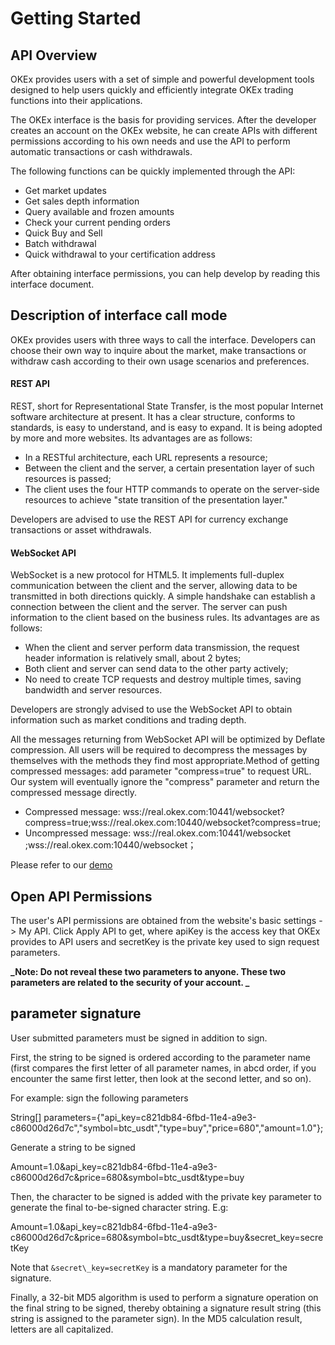# Getting Started

## API Overview

OKEx provides users with a set of simple and powerful development tools designed to help users quickly and efficiently integrate OKEx trading functions into their applications.

The OKEx interface is the basis for providing services. After the developer creates an account on the OKEx website, he can create APIs with different permissions according to his own needs and use the API to perform automatic transactions or cash withdrawals.

The following functions can be quickly implemented through the API:
- Get market updates
- Get sales depth information
- Query available and frozen amounts
- Check your current pending orders
- Quick Buy and Sell
- Batch withdrawal
- Quick withdrawal to your certification address

After obtaining interface permissions, you can help develop by reading this interface document.
    
## Description of interface call mode

OKEx provides users with three ways to call the interface. Developers can choose their own way to inquire about the market, make transactions or withdraw cash according to their own usage scenarios and preferences.

#### REST API

REST, short for Representational State Transfer, is the most popular Internet software architecture at present. It has a clear structure, conforms to standards, is easy to understand, and is easy to expand. It is being adopted by more and more websites. Its advantages are as follows:
- In a RESTful architecture, each URL represents a resource;
- Between the client and the server, a certain presentation layer of such resources is passed;
- The client uses the four HTTP commands to operate on the server-side resources to achieve "state transition of the presentation layer."

Developers are advised to use the REST API for currency exchange transactions or asset withdrawals.

#### WebSocket API

WebSocket is a new protocol for HTML5. It implements full-duplex communication between the client and the server, allowing data to be transmitted in both directions quickly. A simple handshake can establish a connection between the client and the server. The server can push information to the client based on the business rules. Its advantages are as follows:
- When the client and server perform data transmission, the request header information is relatively small, about 2 bytes;
- Both client and server can send data to the other party actively;
- No need to create TCP requests and destroy multiple times, saving bandwidth and server resources.

Developers are strongly advised to use the WebSocket API to obtain information such as market conditions and trading depth.

All the messages returning from WebSocket API will be optimized by Deflate compression. All users will be required to decompress the messages by themselves with the methods they find most appropriate.Method of getting compressed messages: add parameter "compress=true" to request URL. Our system will eventually ignore the "compress" parameter and return the compressed message directly.
- Compressed message: wss://real.okex.com:10441/websocket?compress=true;wss://real.okex.com:10440/websocket?compress=true;
- Uncompressed message: wss://real.okex.com:10441/websocket ;wss://real.okex.com:10440/websocket；

Please refer to our [demo](/demo)


## Open API Permissions

The user's API permissions are obtained from the website's basic settings -> My API. Click Apply API to get, where apiKey is the access key that OKEx provides to API users and secretKey is the private key used to sign request parameters.

**_Note: Do not reveal these two parameters to anyone. These two parameters are related to the security of your account. _**
     
## parameter signature

User submitted parameters must be signed in addition to sign.

First, the string to be signed is ordered according to the parameter name (first compares the first letter of all parameter names, in abcd order, if you encounter the same first letter, then look at the second letter, and so on).

For example: sign the following parameters

String[] parameters={"api_key=c821db84-6fbd-11e4-a9e3-c86000d26d7c","symbol=btc_usdt","type=buy","price=680","amount=1.0"};

Generate a string to be signed

Amount=1.0&api_key=c821db84-6fbd-11e4-a9e3-c86000d26d7c&price=680&symbol=btc_usdt&type=buy

Then, the character to be signed is added with the private key parameter to generate the final to-be-signed character string. E.g:

Amount=1.0&api_key=c821db84-6fbd-11e4-a9e3-c86000d26d7c&price=680&symbol=btc_usdt&type=buy&secret_key=secretKey

Note that `&secret\_key=secretKey` is a mandatory parameter for the signature.

Finally, a 32-bit MD5 algorithm is used to perform a signature operation on the final string to be signed, thereby obtaining a signature result string (this string is assigned to the parameter sign). In the MD5 calculation result, letters are all capitalized.
